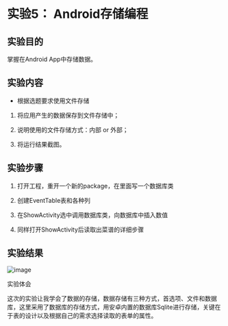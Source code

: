 # 实验5：	Android存储编程

## 实验目的

掌握在Android App中存储数据。

## 实验内容

- 根据选题要求使用文件存储

1. 将应用产生的数据保存到文件存储中；

2. 说明使用的文件存储方式：内部 or 外部；

3. 将运行结果截图。

## 实验步骤

1. 打开工程，重开一个新的package，在里面写一个数据库类

2. 创建EventTable表和各种列

3. 在ShowActivity选中调用数据库类，向数据库中插入数值

4. 同样打开ShowActivity后读取出菜谱的详细步骤

## 实验结果

![image](https://github.com/henyiwu/android-labs-2018/blob/master/com1614080901234/%E7%BA%A2%E7%83%A7%E8%82%89.jpg?raw=true)

实验体会

这次的实验让我学会了数据的存储，数据存储有三种方式，首选项、文件和数据库，这里采用了数据库的存储方式，用安卓内置的数据库Sqlite进行存储，关键在于表的设计以及根据自己的需求选择读取的表单的属性。